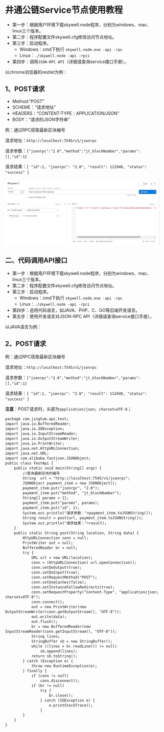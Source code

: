 # 井通公链Service节点使用教程

- 第一步：根据用户环境下载skywell.node程序，分别为windows、mac、linux三个版本。
- 第二步：程序配置文件skywell.cfg修改访问节点地址。
- 第三步：启动程序。
  - Windows：cmd下执行 `skywell.node.exe -api -rpc`
  - Linux：`./skywell.node -api -rpci`
- 第四步：调用`JSON-RPC API`（详细请查询service接口手册）。

以chrome浏览器的restlet为例：

## 1、POST请求
  - Method:“POST”
  - SCHEME：“请求地址”
  - HEADERS：“CONTENT-TYPE：APPLICATION/JSON”
  - BODY：“请求的JSON字符串”
  
例：通过RPC获取最新区块编号

请求地址：`http://localhost:7545/v1/jsonrpc`

请求参数：`{"jsonrpc":"2.0","method":"jt_blockNumber","params":[],"id":1}`

请求结果：`{ "id":1, "jsonrpc": "2.0", "result": 112948, "status": "success" }`

![avatar](https://github.com/penlylu/swtcdocsdemo/blob/master/docs/tutorial/pictures/post.png) 


## 二、代码调用API接口
- 第一步：根据用户环境下载skywell.node程序，分别为windows、mac、linux三个版本。
- 第二步：程序配置文件skywell.cfg修改访问节点地址。
- 第三步：启动程序。
  - Windows：cmd下执行 `skywell.node.exe -api -rpc`
  - Linux：`./skywell.node -api -rpci`
- 第四步：选用代码语言，如JAVA、PHP、C、GO等后端开发语言。
- 第五步：使用开发语言对JSON-RPC API（详细请查询service接口手册）。

以JAVA语言为例：
## 2、POST请求

例：通过RPC获取最新区块编号

请求地址：`http://localhost:7545/v1/jsonrpc`

请求参数：`{"jsonrpc":"2.0","method":"jt_blockNumber","params":[],"id":1}`

请求结果：`{ "id":1, "jsonrpc": "2.0", "result": 112948, "status": "success" }`

**注意**：POST请求时，头部为`application/json; charset=UTF-8`；
```
package com.jingtum.api.test;
import java.io.BufferedReader;
import java.io.IOException;
import java.io.InputStreamReader;
import java.io.OutputStreamWriter;
import java.io.PrintWriter;
import java.net.HttpURLConnection;
import java.net.URL;
import com.alibaba.fastjson.JSONObject;
public class TestApi {
	public static void main(String[] args) {
		//查询最新区块的编号
		String  url = "http://localhost:7545/v1/jsonrpc";
		JSONObject payment_item = new JSONObject();
		payment_item.put("jsonrpc", "2.0");
		payment_item.put("method", "jt_blockNumber");
		String[] params = {};
		payment_item.put("params", params);
		payment_item.put("id", 1);
		System.out.println("请求参数："+payment_item.toJSONString());
		String result = post(url, payment_item.toJSONString());
		System.out.println("请求结果："+result);
	}
	public static String post(String location, String data) {
		HttpURLConnection conn = null;
		PrintWriter out = null;
		BufferedReader br = null;
		try {
			URL url = new URL(location);
			conn = (HttpURLConnection) url.openConnection();
			conn.setDoOutput(true);
			conn.setDoInput(true);
			conn.setRequestMethod("POST");
			conn.setUseCaches(false);
			conn.setInstanceFollowRedirects(true);
			conn.setRequestProperty("Content-Type", "application/json; charset=UTF-8");
			conn.connect();
			out = new PrintWriter(new OutputStreamWriter(conn.getOutputStream(), "UTF-8"));
			out.write(data);
			out.flush();
			br = new BufferedReader(new InputStreamReader(conn.getInputStream(), "UTF-8"));
			String lines;
			StringBuffer sb = new StringBuffer();
			while ((lines = br.readLine()) != null)
				sb.append(lines);
			return sb.toString();
		} catch (Exception e) {
			throw new RuntimeException(e);
		} finally {
			if (conn != null)
				conn.disconnect();
			if (br != null)
				try {
					br.close();
				} catch (IOException e) {
					e.printStackTrace();
				}
		}
	}
}
```

